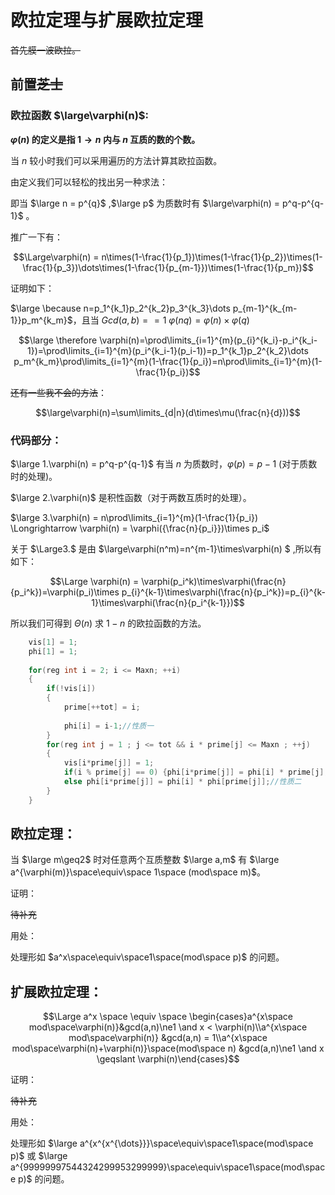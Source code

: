 # 欧拉定理与扩展欧拉定理

~~首先膜一波欧拉。~~

## 前置~~芝士~~

### 欧拉函数 $\large\varphi(n)$:

**$\varphi(n)$ 的定义是指 $1\rightarrow n$ 内与 $n$ 互质的数的个数。**

当 $n$ 较小时我们可以采用遍历的方法计算其欧拉函数。

由定义我们可以轻松的找出另一种求法：

即当 $\large n = p^{q}$ ,$\large p$ 为质数时有 $\large\varphi(n) = p^q-p^{q-1}$ 。

推广一下有：

$$\Large\varphi(n) = n\times(1-\frac{1}{p_1})\times(1-\frac{1}{p_2})\times(1-\frac{1}{p_3})\dots\times(1-\frac{1}{p_{m-1}})\times(1-\frac{1}{p_m})$$

证明如下：

$\large \because n=p_1^{k_1}p_2^{k_2}p_3^{k_3}\dots p_{m-1}^{k_{m-1}}p_m^{k_m}$，且当 $Gcd(a,b)==1$  $\varphi(nq)=\varphi(n) \times\varphi(q)$

$$\large \therefore \varphi(n)=\prod\limits_{i=1}^{m}(p_{i}^{k_i}-p_i^{k_i-1})=\prod\limits_{i=1}^{m}(p_i^{k_i-1}(p_i-1))=p_1^{k_1}p_2^{k_2}\dots p_m^{k_m}\prod\limits_{i=1}^{m}(1-\frac{1}{p_i})=n\prod\limits_{i=1}^{m}(1-\frac{1}{p_i})$$

~~还有一些我不会的方法~~：

$$\large\varphi(n)=\sum\limits_{d|n}(d\times\mu(\frac{n}{d}))$$

### 代码部分：

$\large 1.\varphi(n) = p^q-p^{q-1}$ 有当 $n$ 为质数时，$\varphi(p)=p-1$ (对于质数时的处理)。

$\large 2.\varphi(n)$ 是积性函数（对于两数互质时的处理）。

$\large 3.\varphi(n) = n\prod\limits_{i=1}^{m}(1-\frac{1}{p_i}) \Longrightarrow \varphi(n) = \varphi({\frac{n}{p_i}})\times p_i$

关于 $\Large3.$ 是由 $\large\varphi(n^m)=n^{m-1}\times\varphi(n) $ ,所以有如下：

$$\Large \varphi(n) = \varphi(p_i^k)\times\varphi(\frac{n}{p_i^k})=\varphi(p_i)\times p_{i}^{k-1}\times\varphi(\frac{n}{p_i^k})=p_{i}^{k-1}\times\varphi(\frac{n}{p_i^{k-1}})$$

所以我们可得到 $\Theta(n)$ 求 $1-n$ 的欧拉函数的方法。

~~~c++
	vis[1] = 1;
	phi[1] = 1;
	
	for(reg int i = 2; i <= Maxn; ++i)
	{
		if(!vis[i])
		{
			prime[++tot] = i;
			
			phi[i] = i-1;//性质一
		}
		for(reg int j = 1 ; j <= tot && i * prime[j] <= Maxn ; ++j)
		{
			vis[i*prime[j]] = 1;
			if(i % prime[j] == 0) {phi[i*prime[j]] = phi[i] * prime[j];break;}//性质三
			else phi[i*prime[j]] = phi[i] * phi[prime[j]];//性质二
		}
	}
~~~



## 欧拉定理：

当 $\large m\geq2$ 时对任意两个互质整数 $\large a,m$ 有 $\large a^{\varphi(m)}\space\equiv\space 1\space (mod\space m)$。

证明：

~~待补充~~

用处：

处理形如 $a^x\space\equiv\space1\space(mod\space p)$ 的问题。

## 扩展欧拉定理：

$$\Large a^x \space \equiv \space \begin{cases}a^{x\space mod\space\varphi(n)}&gcd(a,n)\ne1 \and x < \varphi(n)\\a^{x\space mod\space\varphi(n)} &gcd(a,n) = 1\\a^{x\space mod\space\varphi(n)+\varphi(n)}\space(mod\space n) &gcd(a,n)\ne1 \and x \geqslant \varphi(n)\end{cases}$$

证明：

~~待补充~~

用处：

处理形如 $\large a^{x^{x^{\dots}}}\space\equiv\space1\space(mod\space p)$ 或 $\large a^{99999997544324299953299999}\space\equiv\space1\space(mod\space p)$ 的问题。